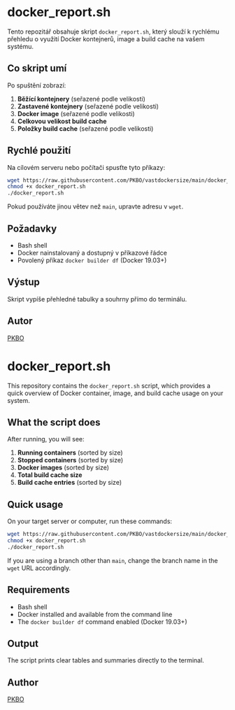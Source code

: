 # docker_report.sh

Tento repozitář obsahuje skript `docker_report.sh`, který slouží k rychlému přehledu o využití Docker kontejnerů, image a build cache na vašem systému.

## Co skript umí

Po spuštění zobrazí:

1. **Běžící kontejnery** (seřazené podle velikosti)
2. **Zastavené kontejnery** (seřazené podle velikosti)
3. **Docker image** (seřazené podle velikosti)
4. **Celkovou velikost build cache**
5. **Položky build cache** (seřazené podle velikosti)

## Rychlé použití

Na cílovém serveru nebo počítači spusťte tyto příkazy:

```bash
wget https://raw.githubusercontent.com/PKBO/vastdockersize/main/docker_report.sh
chmod +x docker_report.sh
./docker_report.sh
```

Pokud používáte jinou větev než `main`, upravte adresu v `wget`.

## Požadavky

- Bash shell
- Docker nainstalovaný a dostupný v příkazové řádce
- Povolený příkaz `docker builder df` (Docker 19.03+)

## Výstup

Skript vypíše přehledné tabulky a souhrny přímo do terminálu.

## Autor

[PKBO](https://github.com/PKBO)

# docker_report.sh

This repository contains the `docker_report.sh` script, which provides a quick overview of Docker container, image, and build cache usage on your system.

## What the script does

After running, you will see:

1. **Running containers** (sorted by size)
2. **Stopped containers** (sorted by size)
3. **Docker images** (sorted by size)
4. **Total build cache size**
5. **Build cache entries** (sorted by size)

## Quick usage

On your target server or computer, run these commands:

```bash
wget https://raw.githubusercontent.com/PKBO/vastdockersize/main/docker_report.sh
chmod +x docker_report.sh
./docker_report.sh
```

If you are using a branch other than `main`, change the branch name in the `wget` URL accordingly.

## Requirements

- Bash shell
- Docker installed and available from the command line
- The `docker builder df` command enabled (Docker 19.03+)

## Output

The script prints clear tables and summaries directly to the terminal.

## Author

[PKBO](https://github.com/PKBO)
